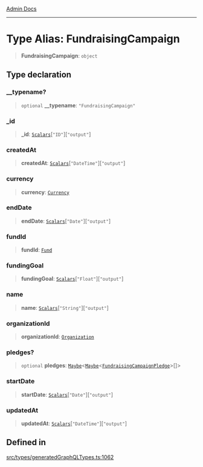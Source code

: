 [Admin Docs](/)

***

# Type Alias: FundraisingCampaign

> **FundraisingCampaign**: `object`

## Type declaration

### \_\_typename?

> `optional` **\_\_typename**: `"FundraisingCampaign"`

### \_id

> **\_id**: [`Scalars`](Scalars.md)\[`"ID"`\]\[`"output"`\]

### createdAt

> **createdAt**: [`Scalars`](Scalars.md)\[`"DateTime"`\]\[`"output"`\]

### currency

> **currency**: [`Currency`](Currency.md)

### endDate

> **endDate**: [`Scalars`](Scalars.md)\[`"Date"`\]\[`"output"`\]

### fundId

> **fundId**: [`Fund`](Fund.md)

### fundingGoal

> **fundingGoal**: [`Scalars`](Scalars.md)\[`"Float"`\]\[`"output"`\]

### name

> **name**: [`Scalars`](Scalars.md)\[`"String"`\]\[`"output"`\]

### organizationId

> **organizationId**: [`Organization`](Organization.md)

### pledges?

> `optional` **pledges**: [`Maybe`](Maybe.md)\<[`Maybe`](Maybe.md)\<[`FundraisingCampaignPledge`](FundraisingCampaignPledge.md)\>[]\>

### startDate

> **startDate**: [`Scalars`](Scalars.md)\[`"Date"`\]\[`"output"`\]

### updatedAt

> **updatedAt**: [`Scalars`](Scalars.md)\[`"DateTime"`\]\[`"output"`\]

## Defined in

[src/types/generatedGraphQLTypes.ts:1062](https://github.com/Suyash878/talawa-api/blob/cfd688207611ba245c99edd8dbaccb2cdbf6a043/src/types/generatedGraphQLTypes.ts#L1062)
